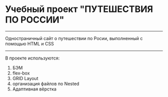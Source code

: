 # Учебный проект "ПУТЕШЕСТВИЯ ПО РОССИИ"

***
Одностраничный сайт о путешествии по Росии, выполненный с помощью HTML и CSS

***
В проекте используются:
1. БЭМ
2. flex-box
3. GRID Layout 
4. организация файлов по Nested
5. Адаптивная вёрстка